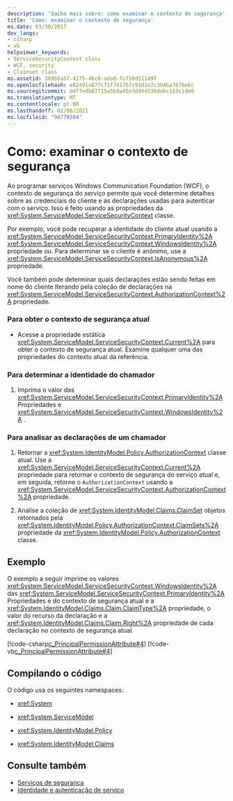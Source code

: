```yaml
---
description: 'Saiba mais sobre: como examinar o contexto de segurança'
title: 'Como: examinar o contexto de segurança'
ms.date: 03/30/2017
dev_langs:
- csharp
- vb
helpviewer_keywords:
- ServiceSecurityContext class
- WCF, security
- Claimset class
ms.assetid: 389b5a57-4175-4bc0-ada0-fc750d51149f
ms.openlocfilehash: e82491a877cf1f741767c91d1e7c304ba7676e6c
ms.sourcegitcommit: ddf7edb67715a5b9a45e3dd44536dabc153c1de0
ms.translationtype: MT
ms.contentlocale: pt-BR
ms.lasthandoff: 02/06/2021
ms.locfileid: "99779394"
---
```

# <a name="how-to-examine-the-security-context"></a>Como: examinar o contexto de segurança

Ao programar serviços Windows Communication Foundation (WCF), o contexto de segurança do serviço permite que você determine detalhes sobre as credenciais do cliente e as declarações usadas para autenticar com o serviço. Isso é feito usando as propriedades da <xref:System.ServiceModel.ServiceSecurityContext> classe.  
  
 Por exemplo, você pode recuperar a identidade do cliente atual usando a <xref:System.ServiceModel.ServiceSecurityContext.PrimaryIdentity%2A> <xref:System.ServiceModel.ServiceSecurityContext.WindowsIdentity%2A> propriedade ou. Para determinar se o cliente é anônimo, use a <xref:System.ServiceModel.ServiceSecurityContext.IsAnonymous%2A> propriedade.  
  
 Você também pode determinar quais declarações estão sendo feitas em nome do cliente Iterando pela coleção de declarações na <xref:System.ServiceModel.ServiceSecurityContext.AuthorizationContext%2A> propriedade.  
  
### <a name="to-get-the-current-security-context"></a>Para obter o contexto de segurança atual  
  
- Acesse a propriedade estática <xref:System.ServiceModel.ServiceSecurityContext.Current%2A> para obter o contexto de segurança atual. Examine qualquer uma das propriedades do contexto atual da referência.  
  
### <a name="to-determine-the-identity-of-the-caller"></a>Para determinar a identidade do chamador  
  
1. Imprima o valor das <xref:System.ServiceModel.ServiceSecurityContext.PrimaryIdentity%2A> Propriedades e <xref:System.ServiceModel.ServiceSecurityContext.WindowsIdentity%2A> .  
  
### <a name="to-parse-the-claims-of-a-caller"></a>Para analisar as declarações de um chamador  
  
1. Retornar a <xref:System.IdentityModel.Policy.AuthorizationContext> classe atual. Use a <xref:System.ServiceModel.ServiceSecurityContext.Current%2A> propriedade para retornar o contexto de segurança do serviço atual e, em seguida, retorne o `AuthorizationContext` usando a <xref:System.ServiceModel.ServiceSecurityContext.AuthorizationContext%2A> propriedade.  
  
2. Analise a coleção de <xref:System.IdentityModel.Claims.ClaimSet> objetos retornados pela <xref:System.IdentityModel.Policy.AuthorizationContext.ClaimSets%2A> propriedade da <xref:System.IdentityModel.Policy.AuthorizationContext> classe.  
  
## <a name="example"></a>Exemplo  

 O exemplo a seguir imprime os valores <xref:System.ServiceModel.ServiceSecurityContext.WindowsIdentity%2A> das <xref:System.ServiceModel.ServiceSecurityContext.PrimaryIdentity%2A> Propriedades e do contexto de segurança atual e a <xref:System.IdentityModel.Claims.Claim.ClaimType%2A> propriedade, o valor do recurso da declaração e a <xref:System.IdentityModel.Claims.Claim.Right%2A> propriedade de cada declaração no contexto de segurança atual.  
  
 [!code-csharp[c_PrincipalPermissionAttribute#4](../../../samples/snippets/csharp/VS_Snippets_CFX/c_principalpermissionattribute/cs/source.cs#4)]
 [!code-vb[c_PrincipalPermissionAttribute#4](../../../samples/snippets/visualbasic/VS_Snippets_CFX/c_principalpermissionattribute/vb/source.vb#4)]  
  
## <a name="compiling-the-code"></a>Compilando o código  

 O código usa os seguintes namespaces:  
  
- <xref:System>  
  
- <xref:System.ServiceModel>  
  
- <xref:System.IdentityModel.Policy>  
  
- <xref:System.IdentityModel.Claims>  
  
## <a name="see-also"></a>Consulte também

- [Serviços de segurança](securing-services.md)
- [Identidade e autenticação de serviço](./feature-details/service-identity-and-authentication.md)
